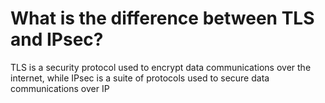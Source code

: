 # What is the difference between TLS and IPsec?

TLS is a security protocol used to encrypt data communications over the internet, while IPsec is a suite of protocols used to secure data communications over IP
